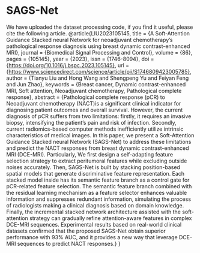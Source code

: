 # SAGS-Net
We have uploaded the dataset processing code, if you find it useful, please cite the following article.
@article{LIU2023105145,
title = {A Soft-Attention Guidance Stacked neural Network for neoadjuvant chemotherapy’s pathological response diagnosis using breast dynamic contrast-enhanced MRI},
journal = {Biomedical Signal Processing and Control},
volume = {86},
pages = {105145},
year = {2023},
issn = {1746-8094},
doi = {https://doi.org/10.1016/j.bspc.2023.105145},
url = {https://www.sciencedirect.com/science/article/pii/S1746809423005785},
author = {Tianyu Liu and Hong Wang and Shengpeng Yu and Feiyan Feng and Jun Zhao},
keywords = {Breast cancer, Dynamic contrast-enhanced MRI, Soft attention, Neoadjuvant chemotherapy, Pathological complete response},
abstract = {Pathological complete response (pCR) to Neoadjuvant chemotherapy (NACT)is a significant clinical indicator for diagnosing patient outcomes and overall survival. However, the current diagnosis of pCR suffers from two limitations: firstly, it requires an invasive biopsy, intensifying the patient’s pain and risk of infection. Secondly, current radiomics-based computer methods inefficiently utilize intrinsic characteristics of medical images. In this paper, we present a Soft-Attention Guidance Stacked neural Network (SAGS-Net) to address these limitations and predict the NACT responses from breast dynamic contrast-enhanced MRI (DCE-MRI). Particularly, We first design a self-adapting feature selection strategy to extract peritumoral features while excluding outside noises accurately. Then, SAGS-Net is built by stacking position-based spatial models that generate discriminative feature representation. Each stacked model inside has its semantic feature branch as a control gate for pCR-related feature selection. The semantic feature branch combined with the residual learning mechanism as a feature selector enhances valuable information and suppresses redundant information, simulating the process of radiologists making a clinical diagnosis based on domain knowledge. Finally, the incremental stacked network architecture assisted with the soft-attention strategy can gradually refine attention-aware features in complex DCE-MRI sequences. Experimental results based on real-world clinical datasets confirmed that the proposed SAGS-Net obtain superior performance with 93% AUC, and it provides a new way that leverage DCE-MRI sequences to predict NACT responses.}
}
